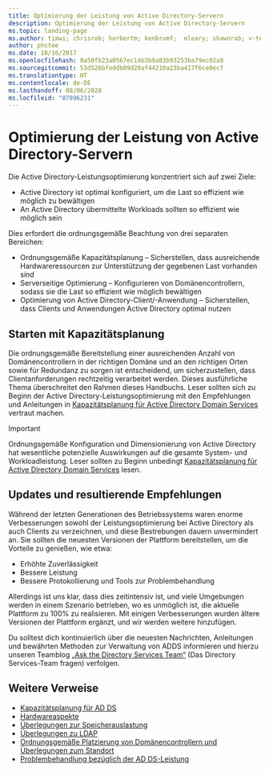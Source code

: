 ```yaml
---
title: Optimierung der Leistung von Active Directory-Servern
description: Optimierung der Leistung von Active Directory-Servern
ms.topic: landing-page
ms.author: timwi; chrisrob; herbertm; kenbrumf;  mleary; shawnrab; v-tea
author: phstee
ms.date: 10/16/2017
ms.openlocfilehash: 8a50fb23a0567ec14b3b9a83b93253ba79ec02a9
ms.sourcegitcommit: 53d526bfeddb89d28af44210a23ba417f6ce0ecf
ms.translationtype: HT
ms.contentlocale: de-DE
ms.lasthandoff: 08/06/2020
ms.locfileid: "87896231"
---
```

# <a name="performance-tuning-active-directory-servers"></a>Optimierung der Leistung von Active Directory-Servern

Die Active Directory-Leistungsoptimierung konzentriert sich auf zwei Ziele:
- Active Directory ist optimal konfiguriert, um die Last so effizient wie möglich zu bewältigen
- An Active Directory übermittelte Workloads sollten so effizient wie möglich sein

Dies erfordert die ordnungsgemäße Beachtung von drei separaten Bereichen:
- Ordnungsgemäße Kapazitätsplanung – Sicherstellen, dass ausreichende Hardwareressourcen zur Unterstützung der gegebenen Last vorhanden sind
- Serverseitige Optimierung – Konfigurieren von Domänencontrollern, sodass sie die Last so effizient wie möglich bewältigen
- Optimierung von Active Directory-Client/-Anwendung – Sicherstellen, dass Clients und Anwendungen Active Directory optimal nutzen

## <a name="start-with-capacity-planning"></a>Starten mit Kapazitätsplanung

Die ordnungsgemäße Bereitstellung einer ausreichenden Anzahl von Domänencontrollern in der richtigen Domäne und an den richtigen Orten sowie für Redundanz zu sorgen ist entscheidend, um sicherzustellen, dass Clientanforderungen rechtzeitig verarbeitet werden. Dieses ausführliche Thema überschreitet den Rahmen dieses Handbuchs. Leser sollten sich zu Beginn der Active Directory-Leistungsoptimierung mit den Empfehlungen und Anleitungen in [Kapazitätsplanung für Active Directory Domain Services](capacity-planning-for-active-directory-domain-services.md) vertraut machen.

>[!Important]
> Ordnungsgemäße Konfiguration und Dimensionierung von Active Directory hat wesentliche potenzielle Auswirkungen auf die gesamte System- und Workloadleistung. Leser sollten zu Beginn unbedingt [Kapazitätsplanung für Active Directory Domain Services](capacity-planning-for-active-directory-domain-services.md) lesen.

## <a name="updates-and-evolving-recommendations"></a>Updates und resultierende Empfehlungen

Während der letzten Generationen des Betriebssystems waren enorme Verbesserungen sowohl der Leistungsoptimierung bei Active Directory als auch Clients zu verzeichnen, und diese Bestrebungen dauern unvermindert an. Sie sollten die neuesten Versionen der Plattform bereitstellen, um die Vorteile zu genießen, wie etwa:

- Erhöhte Zuverlässigkeit
- Bessere Leistung
- Bessere Protokollierung und Tools zur Problembehandlung

Allerdings ist uns klar, dass dies zeitintensiv ist, und viele Umgebungen werden in einem Szenario betrieben, wo es unmöglich ist, die aktuelle Plattform zu 100% zu realisieren. Mit einigen Verbesserungen wurden ältere Versionen der Plattform ergänzt, und wir werden weitere hinzufügen.

Du solltest dich kontinuierlich über die neuesten Nachrichten, Anleitungen und bewährten Methoden zur Verwaltung von ADDS informieren und hierzu unseren Teamblog [„Ask the Directory Services Team“](https://techcommunity.microsoft.com/t5/Ask-the-Directory-Services-Team/bg-p/AskDS) (Das Directory Services-Team fragen) verfolgen.

## <a name="additional-references"></a>Weitere Verweise

- [Kapazitätsplanung für AD DS](capacity-planning-for-active-directory-domain-services.md)
- [Hardwareaspekte](hardware-considerations.md)
- [Überlegungen zur Speicherauslastung](memory-usage-considerations.md)
- [Überlegungen zu LDAP](ldap-considerations.md)
- [Ordnungsgemäße Platzierung von Domänencontrollern und Überlegungen zum Standort](site-definition-considerations.md)
- [Problembehandlung bezüglich der AD DS-Leistung](troubleshoot.md)

